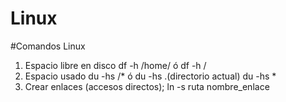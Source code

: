 # Linux
#Comandos Linux

1. Espacio libre en disco df -h /home/  ó  df -h /
2. Espacio usado du -hs /*  ó  du -hs .(directorio actual) du -hs *
3. Crear enlaces (accesos directos); ln -s ruta nombre_enlace 
